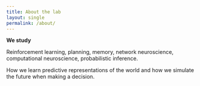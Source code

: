 ```yaml
---
title: About the lab
layout: single
permalink: /about/
---
```


<b> We study </b>

Reinforcement learning, planning, memory, network neuroscience, computational neuroscience, probabilistic inference. 

How we learn predictive representations of the world and how we simulate the future when making a decision.